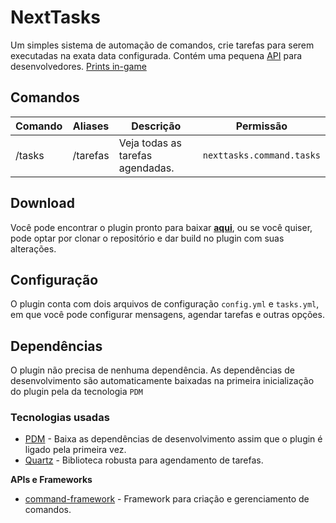 # NextTasks

Um simples sistema de automação de comandos, crie tarefas para serem executadas na exata data configurada. Contém uma pequena [API](https://github.com/NextPlugins/NextTasks/blob/main/src/main/java/com/nextplugins/tasks/api/NextTasksAPI.java) para desenvolvedores. [Prints in-game](https://imgur.com/a/k69BHiR)

## Comandos
|Comando               |Aliases   |Descrição           |Permissão             |
|----------------------|----------|--------------------|----------------------|
|/tasks                |/tarefas  |Veja todas as tarefas agendadas.|`nexttasks.command.tasks`|

## Download

Você pode encontrar o plugin pronto para baixar [**aqui**](https://github.com/NextPlugins/NextTasks/releases), ou se você quiser, pode optar por clonar o repositório e dar
build no plugin com suas alterações.

## Configuração
O plugin conta com dois arquivos de configuração `config.yml` e `tasks.yml`, em que você pode configurar mensagens, agendar tarefas e outras opções.

## Dependências
O plugin não precisa de nenhuma dependência. As dependências de desenvolvimento são automaticamente baixadas na primeira inicialização do plugin pela da tecnologia `PDM`

### Tecnologias usadas
- [PDM](https://github.com/knightzmc/pdm) - Baixa as dependências de desenvolvimento assim que o plugin é ligado pela primeira vez.
- [Quartz](http://www.quartz-scheduler.org/) - Biblioteca robusta para agendamento de tarefas.

**APIs e Frameworks**

- [command-framework](https://github.com/SaiintBrisson/command-framework) - Framework para criação e gerenciamento de comandos.
